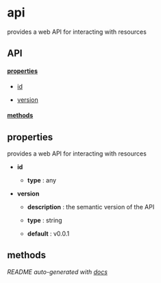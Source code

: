 # api

provides a web API for interacting with resources


## API

#### [properties](#api-properties)

  - [id](#api-properties-id)

  - [version](#api-properties-version)


#### [methods](#api-methods)


<a name="api-properties"></a>

## properties 
provides a web API for interacting with resources

- **id** 

  - **type** : any

- **version** 

  - **description** : the semantic version of the API

  - **type** : string

  - **default** : v0.0.1


<a name="api-methods"></a> 

## methods 



*README auto-generated with [docs](https://github.com/bigcompany/resources/tree/master/docs)*